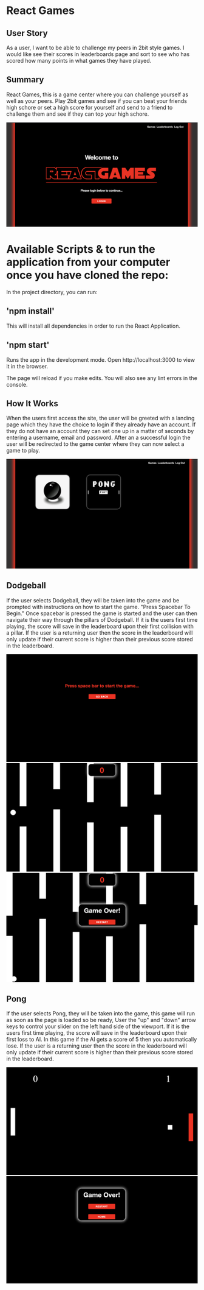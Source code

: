 # React Games

## User Story

As a user, I want to be able to challenge my peers in 2bit style games. I would like see their scores in leaderboards page and sort to see who has scored how many points in what games they have played. 


## Summary
React Games, this is a game center where you can challenge yourself as well as your peers. Play 2bit games and see if you can beat your friends high schore or set a high score for yourself and send to a friend to challenge them and see if they can top your high schore. 

<img src="./client/src/images/landingpage.jpg" alt="landingpage"/>

# Available Scripts & to run the application from your computer once you have cloned the repo:
In the project directory, you can run:

## 'npm install'
This will install all dependencies in order to run the React Application.

## 'npm start'
Runs the app in the development mode.
Open http://localhost:3000 to view it in the browser.

The page will reload if you make edits.
You will also see any lint errors in the console.


## How It Works
When the users first access the site, the user will be greeted with a landing page which they have the choice to login if they already have an account. If they do not have an account they can set one up in a matter of seconds by entering a username, email and password. After an a successful login the user will be redirected to the game center where they can now select a game to play.


<img src="./client/src/images/gamecenter.jpg" alt="gamecenter"/>

## Dodgeball
If the user selects Dodgeball, they will be taken into the game and be prompted with instructions on how to start the game. "Press Spacebar To Begin." Once spacebar is pressed the game is started and the user can then navigate their way through the pillars of Dodgeball. If it is the users first time playing, the score will save in the leaderboard upon their first collision with a pillar. If the user is a returning user then the score in the leaderboard will only update if their current score is higher than their previous score stored in the leaderboard. 

<img src="./client/src/images/dodgeballstartscreen.jpg" alt="startscreen"/>

<img src="./client/src/images/dodgeball.jpg" alt="dodgeball"/>

<img src="./client/src/images/dodgeballgameover.jpg" alt="gameover"/>

## Pong
If the user selects Pong, they will be taken into the game, this game will run as soon as the page is loaded so be ready, User the "up" and "down" arrow keys to control your slider on the left hand side of the viewport. If it is the users first time playing, the score will save in the leaderboard upon their first loss to AI. In this game if the AI gets a score of 5 then you automatically lose. If the user is a returning user then the score in the leaderboard will only update if their current score is higher than their previous score stored in the leaderboard. 

<img src="./client/src/images/pongstart.jpg" alt="pongstart"/>

<img src="./client/src/images/ponggameover.jpg" alt="ponggameover"/>

